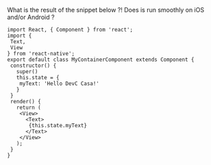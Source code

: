 What is the result of the snippet below ?! Does is run smoothly on iOS and/or Android ?
```
import React, { Component } from 'react';
import {
 Text,
 View
} from 'react-native';
export default class MyContainerComponent extends Component {
 constructor() {
   super()
   this.state = {
    myText: 'Hello DevC Casa!'
   }
 }
 render() {
   return (
    <View>
      <Text>
       {this.state.myText}
      </Text>
    </View>
   );
 }
}
```